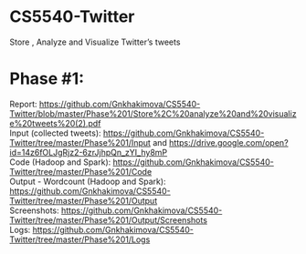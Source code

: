 # CS5540-Twitter
Store , Analyze and Visualize Twitter’s tweets

# Phase #1:
Report: https://github.com/Gnkhakimova/CS5540-Twitter/blob/master/Phase%201/Store%2C%20analyze%20and%20visualize%20tweets%20(2).pdf <br />
Input (collected tweets): https://github.com/Gnkhakimova/CS5540-Twitter/tree/master/Phase%201/Input and https://drive.google.com/open?id=14z6fOLJgRjz2-6zrJjhpQn_zYI_hy8mP <br />
Code (Hadoop and Spark): https://github.com/Gnkhakimova/CS5540-Twitter/tree/master/Phase%201/Code <br />
Output - Wordcount (Hadoop and Spark): https://github.com/Gnkhakimova/CS5540-Twitter/tree/master/Phase%201/Output <br />
Screenshots: https://github.com/Gnkhakimova/CS5540-Twitter/tree/master/Phase%201/Output/Screenshots <br />
Logs: https://github.com/Gnkhakimova/CS5540-Twitter/tree/master/Phase%201/Logs <br />

